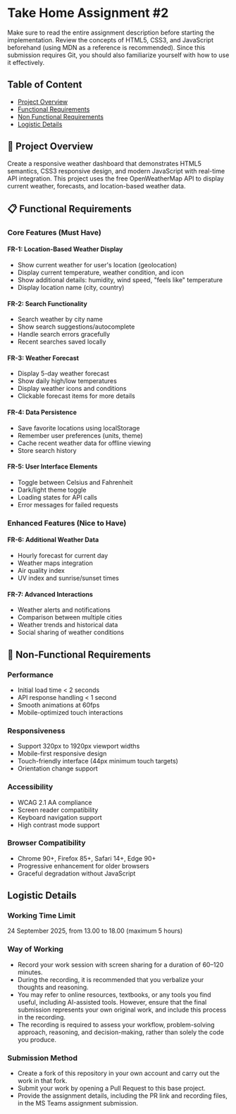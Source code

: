 # Take Home Assignment #2

Make sure to read the entire assignment description before starting the implementation. Review the concepts of HTML5, CSS3, and JavaScript beforehand (using MDN as a reference is recommended). Since this submission requires Git, you should also familiarize yourself with how to use it effectively.

## Table of Content

- [Project Overview](#-project-overview)
- [Functional Requirements](#-functional-requirements)
- [Non Functional Requirements](#-non-functional-requirements)
- [Logistic Details](#logistic-details)

## 🎯 Project Overview

Create a responsive weather dashboard that demonstrates HTML5 semantics, CSS3 responsive design, and modern JavaScript with real-time API integration. This project uses the free OpenWeatherMap API to display current weather, forecasts, and location-based weather data.

## 📋 Functional Requirements

### Core Features (Must Have)

#### FR-1: Location-Based Weather Display

- Show current weather for user's location (geolocation)
- Display current temperature, weather condition, and icon
- Show additional details: humidity, wind speed, "feels like" temperature
- Display location name (city, country)

#### FR-2: Search Functionality

- Search weather by city name
- Show search suggestions/autocomplete
- Handle search errors gracefully
- Recent searches saved locally

#### FR-3: Weather Forecast

- Display 5-day weather forecast
- Show daily high/low temperatures
- Display weather icons and conditions
- Clickable forecast items for more details

#### FR-4: Data Persistence

- Save favorite locations using localStorage
- Remember user preferences (units, theme)
- Cache recent weather data for offline viewing
- Store search history

#### FR-5: User Interface Elements

- Toggle between Celsius and Fahrenheit
- Dark/light theme toggle
- Loading states for API calls
- Error messages for failed requests

### Enhanced Features (Nice to Have)

#### FR-6: Additional Weather Data

- Hourly forecast for current day
- Weather maps integration
- Air quality index
- UV index and sunrise/sunset times

#### FR-7: Advanced Interactions

- Weather alerts and notifications
- Comparison between multiple cities
- Weather trends and historical data
- Social sharing of weather conditions

## 🔧 Non-Functional Requirements

### Performance

- Initial load time < 2 seconds
- API response handling < 1 second
- Smooth animations at 60fps
- Mobile-optimized touch interactions

### Responsiveness

- Support 320px to 1920px viewport widths
- Mobile-first responsive design
- Touch-friendly interface (44px minimum touch targets)
- Orientation change support

### Accessibility

- WCAG 2.1 AA compliance
- Screen reader compatibility
- Keyboard navigation support
- High contrast mode support

### Browser Compatibility

- Chrome 90+, Firefox 85+, Safari 14+, Edge 90+
- Progressive enhancement for older browsers
- Graceful degradation without JavaScript

## Logistic Details

### Working Time Limit

24 September 2025, from 13.00 to 18.00 (maximum 5 hours)

### Way of Working

- Record your work session with screen sharing for a duration of 60–120 minutes.
- During the recording, it is recommended that you verbalize your thoughts and reasoning.
- You may refer to online resources, textbooks, or any tools you find useful, including AI-assisted tools. However, ensure that the final submission represents your own original work, and include this process in the recording.
- The recording is required to assess your workflow, problem-solving approach, reasoning, and decision-making, rather than solely the code you produce.

### Submission Method

- Create a fork of this repository in your own account and carry out the work in that fork.
- Submit your work by opening a Pull Request to this base project.
- Provide the assignment details, including the PR link and recording files, in the MS Teams assignment submission.
